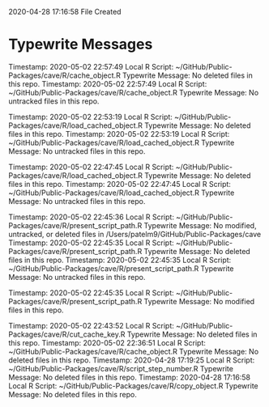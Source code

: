 2020-04-28 17:16:58 	File Created

# Typewrite Messages
Timestamp:	2020-05-02 22:57:49
Local R Script:	~/GitHub/Public-Packages/cave/R/cache_object.R
Typewrite Message:	No deleted files in this repo.
Timestamp:	2020-05-02 22:57:49
Local R Script:	~/GitHub/Public-Packages/cave/R/cache_object.R
Typewrite Message:	No untracked files in this repo.

Timestamp:	2020-05-02 22:53:19
Local R Script:	~/GitHub/Public-Packages/cave/R/load_cached_object.R
Typewrite Message:	No deleted files in this repo.
Timestamp:	2020-05-02 22:53:19
Local R Script:	~/GitHub/Public-Packages/cave/R/load_cached_object.R
Typewrite Message:	No untracked files in this repo.

Timestamp:	2020-05-02 22:47:45
Local R Script:	~/GitHub/Public-Packages/cave/R/load_cached_object.R
Typewrite Message:	No deleted files in this repo.
Timestamp:	2020-05-02 22:47:45
Local R Script:	~/GitHub/Public-Packages/cave/R/load_cached_object.R
Typewrite Message:	No untracked files in this repo.

Timestamp:	2020-05-02 22:45:36
Local R Script:	~/GitHub/Public-Packages/cave/R/present_script_path.R
Typewrite Message:	No modified, untracked, or deleted files in /Users/patelm9/GitHub/Public-Packages/cave
Timestamp:	2020-05-02 22:45:35
Local R Script:	~/GitHub/Public-Packages/cave/R/present_script_path.R
Typewrite Message:	No deleted files in this repo.
Timestamp:	2020-05-02 22:45:35
Local R Script:	~/GitHub/Public-Packages/cave/R/present_script_path.R
Typewrite Message:	No untracked files in this repo.

Timestamp:	2020-05-02 22:45:35
Local R Script:	~/GitHub/Public-Packages/cave/R/present_script_path.R
Typewrite Message:	No modified files in this repo.

Timestamp:	2020-05-02 22:43:52
Local R Script:	~/GitHub/Public-Packages/cave/R/cut_cache_key.R
Typewrite Message:	No deleted files in this repo.
Timestamp:	2020-05-02 22:36:51
Local R Script:	~/GitHub/Public-Packages/cave/R/cache_object.R
Typewrite Message:	No deleted files in this repo.
Timestamp:	2020-04-28 17:19:25
Local R Script:	~/GitHub/Public-Packages/cave/R/script_step_number.R
Typewrite Message:	No deleted files in this repo.
Timestamp:	2020-04-28 17:16:58
Local R Script:	~/GitHub/Public-Packages/cave/R/copy_object.R
Typewrite Message:	No deleted files in this repo.

